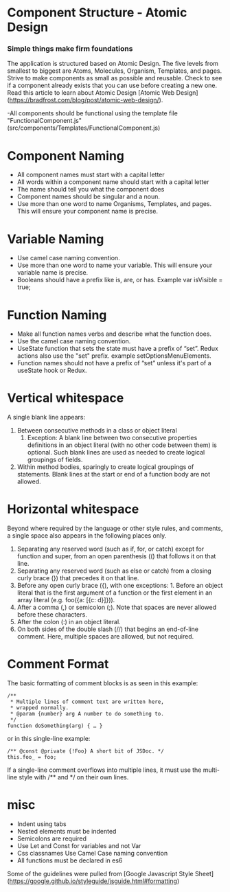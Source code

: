# Component Structure - Atomic Design
### Simple things make firm foundations

The application is structured based on Atomic Design. The five levels from smallest to biggest are Atoms, Molecules, Organism, Templates, and pages. Strive to make components as small as possible and reusable. Check to see if a component already exists that you can use before creating a new one.
Read this article to learn about Atomic Design [Atomic Web Design] (https://bradfrost.com/blog/post/atomic-web-design/).

-All components should be functional using the template file "FunctionalComponent.js" (src/components/Templates/FunctionalComponent.js)

# Component Naming

- All component names must start with a capital letter
- All words within a component name should start with a capital letter
- The name should tell you what the component does
- Component names should be singular and a noun.
- Use more than one word to name Organisms, Templates, and pages. This will ensure your component name is precise. 


# Variable Naming

- Use camel case naming convention.
- Use more than one word to name your variable. This will ensure your variable name is precise.
- Booleans should have a prefix like is, are, or has. Example var isVisible = true;


# Function Naming

- Make all function names verbs and describe what the function does.
- Use the camel case naming convention.
- UseState function that sets the state must have a prefix of “set”. Redux actions also use the "set" prefix. example setOptionsMenuElements.
- Function names should not have a prefix of “set” unless it's part of a useState hook or Redux.


# Vertical whitespace

A single blank line appears:

1. Between consecutive methods in a class or object literal
	1. Exception: A blank line between two consecutive properties definitions in an object literal (with no other code between them) is optional. Such blank lines are used as needed to create logical groupings of fields.
2. Within method bodies, sparingly to create logical groupings of statements. Blank lines at the start or end of a function body are not allowed.


# Horizontal whitespace

Beyond where required by the language or other style rules, and comments, a single space also appears in the following places only.

1. Separating any reserved word (such as if, for, or catch) except for function and super, from an open parenthesis (() that follows it on that line.
2. Separating any reserved word (such as else or catch) from a closing curly brace (}) that precedes it on that line.
3. Before any open curly brace ({), with one exceptions:
		1. Before an object literal that is the first argument of a function or the first element in an array literal (e.g. foo({a: [{c: d}]})).
4. After a comma (,) or semicolon (;). Note that spaces are never allowed before these characters.
5. After the colon (:) in an object literal.
6. On both sides of the double slash (//) that begins an end-of-line comment. Here, multiple spaces are allowed, but not required.


# Comment Format

The basic formatting of comment blocks is as seen in this example:
```
/**
 * Multiple lines of comment text are written here,
 * wrapped normally.
 * @param {number} arg A number to do something to.
 */
function doSomething(arg) { … }
```
or in this single-line example:
```
/** @const @private {!Foo} A short bit of JSDoc. */
this.foo_ = foo;
```
If a single-line comment overflows into multiple lines, it must use the multi-line style with /** and */ on their own lines.


# misc

- Indent using tabs
- Nested elements must be indented
- Semicolons are required
- Use Let and Const for variables and not Var
- Css classnames Use Camel Case naming convention
- All functions must be declared in es6 



Some of the guidelines were pulled from
 [Google Javascript Style Sheet] (https://google.github.io/styleguide/jsguide.html#formatting) 
